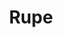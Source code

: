 ---
about: We plan to open-source the system whilst continuing to work on it, adding features
  such as integrating other sensors and adding machine learning to improve accuracy.
hackday: 23-cardiff
links:
  presentation: https://docs.google.com/presentation/d/1iBjssTBg19YGJjhRoXilSxHHmErAgCxk-Rlw14j7pRg/view
summary: An application to warn a parent or carer that a smart watch user may be having
  an epileptic seizure
team:
- '@pcp1976'
- '@adamgroom'
thumbnail: rupe.png
title: Rupe
---